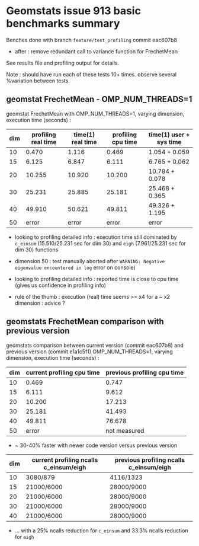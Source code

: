 # Geomstats issue 913 basic benchmarks summary

Benches done with branch `feature/test_profiling` commit eac607b8
* after : remove redundant call to variance function for FrechetMean

See results file and profiling output for details.

Note : should have run each of these tests 10+ times. observe several %variation between tests.

## geomstat FrechetMean - OMP_NUM_THREADS=1

geomstat FrechetMean with OMP_NUM_THREADS=1, varying dimension, execution time (seconds) :

| dim | profiling real time | time(1) real time | profiling cpu time | time(1) user + sys time |
| --- | ------------------- | ----------------- | ------------------ | ----------------------- |
| 10  | 0.470               | 1.116             | 0.469              | 1.054 + 0.059           |
| 15  | 6.125               | 6.847             | 6.111              | 6.765 + 0.062           |
| 20  | 10.255              | 10.920            | 10.200             | 10.784 + 0.078          |
| 30  | 25.231              | 25.885            | 25.181             | 25.468 + 0.365          |
| 40  | 49.910              | 50.621            | 49.811             | 49.326 + 1.195          |
| 50  | error               | error             | error              | error                   |


* looking to profiling detailed info : execution time still dominated by `c_einsum` (15.510/25.231 sec for dim 30) and `eigh` (7.961/25.231 sec for dim 30) functions

* dimension 50 : test manually aborted after `WARNING: Negative eigenvalue encountered in log` error on console)
* looking to profiling detailed info : reported time is close to cpu time (gives us confidence in profiling info)

* rule of the thumb : execution (real) time seems >= x4 for a ~ x2 dimension : advice ?


## geomstats FrechetMean comparison with previous version

geomstats comparison between current version (commit eac607b8) and previous version (commit e1a1c5f1) OMP_NUM_THREADS=1, varying dimension, execution time (seconds) :

| dim | current profiling cpu time | previous profiling cpu time |
| --- | -------------------------- | --------------------------- |
| 10  | 0.469                      | 0.747                       |
| 15  | 6.111                      | 9.612                       |
| 20  | 10.200                     | 17.213                      |
| 30  | 25.181                     | 41.493                      |
| 40  | 49.811                     | 76.678                      |
| 50  | error                      | not measured                |

* ~ 30-40% faster with newer code version versus previous version

| dim | current profiling ncalls c_einsum/eigh | previous profiling ncalls c_einsum/eigh |
| --- | -------------------------------------- | --------------------------------------- |
| 10  | 3080/879                               | 4116/1323                               |
| 15  | 21000/6000                             | 28000/9000                              |
| 20  | 21000/6000                             | 28000/9000                              |
| 30  | 21000/6000                             | 28000/9000                              |
| 40  | 21000/6000                             | 28000/9000                              |

* ... with a 25% ncalls reduction for `c_einsum` and 33.3% ncalls reduction for `eigh`

